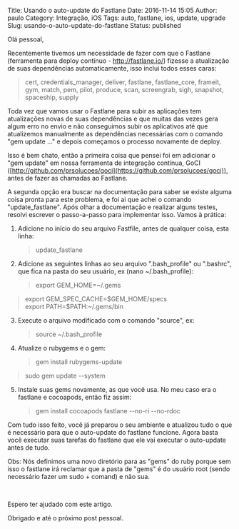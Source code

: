 Title: Usando o auto-update do Fastlane
Date: 2016-11-14 15:05
Author: paulo
Category: Integração, iOS
Tags: auto, fastlane, ios, update, upgrade
Slug: usando-o-auto-update-do-fastlane
Status: published

Olá pessoal,

Recentemente tivemos um necessidade de fazer com que o Fastlane (ferramenta para deploy contínuo - http://fastlane.io/) fizesse a atualização de suas dependências automaticamente, isso inclui todos esses caras:

> cert, credentials\_manager, deliver, fastlane, fastlane\_core, frameit, gym, match, pem, pilot, produce, scan, screengrab, sigh, snapshot, spaceship, supply

Toda vez que vamos usar o Fastlane para subir as aplicações tem atualizações novas de suas dependências e que muitas das vezes gera algum erro no envio e não conseguimos subir os aplicativos até que atualizemos manualmente as dependências necessárias com o comando "gem update ..." e depois começamos o processo novamente de deploy.

Isso é bem chato, então a primeira coisa que pensei foi em adicionar o "gem update" em nossa ferramenta de integração contínua, GoCI ([http://github.com/prsolucoes/goci](https://github.com/prsolucoes/goci)), antes de fazer as chamadas ao Fastlane.

A segunda opção era buscar na documentação para saber se existe alguma coisa pronta para este problema, e foi ai que achei o comando "update\_fastlane". Após olhar a documentação e realizar alguns testes, resolvi escrever o passo-a-passo para implementar isso. Vamos à prática:

1.  Adicione no início do seu arquivo Fastfile, antes de qualquer coisa, esta linha:  

    > update\_fastlane

2.  Adicione as seguintes linhas ao seu arquivo ".bash\_profile" ou ".bashrc", que fica na pasta do seu usuário, ex (nano \~/.bash\_profile):  

    > export GEM\_HOME=\~/.gems  
   > export GEM\_SPEC\_CACHE=\$GEM\_HOME/specs  
   > export PATH=\$PATH:\~/.gems/bin

3.  Execute o arquivo modificado com o comando "source", ex:  

    > source \~/.bash\_profile

4.  Atualize o rubygems e o gem:  

    > gem install rubygems-update  
   > sudo gem update --system

5.  Instale suas gems novamente, as que você usa. No meu caso era o fastlane e cocoapods, então fiz assim:  

    > gem install cocoapods fastlane --no-ri --no-rdoc

Com tudo isso feito, você já preparou o seu ambiente e atualizou tudo o que é necessário para que o auto-update do fastlane funcione. Agora basta você executar suas tarefas do fastlane que ele vai executar o auto-update antes de tudo.

Obs: Nós definimos uma novo diretório para as "gems" do ruby porque sem isso o fastlane irá reclamar que a pasta de "gems" é do usuário root (sendo necessário fazer um sudo + comand) e não sua.

 

Espero ter ajudado com este artigo.

Obrigado e até o próximo post pessoal.
